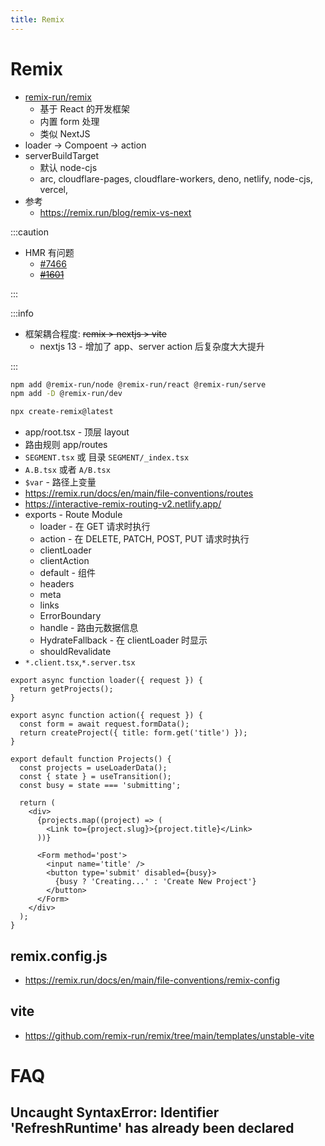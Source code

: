 ```yaml
---
title: Remix
---
```


# Remix

- [remix-run/remix](https://github.com/remix-run/remix)
  - 基于 React 的开发框架
  - 内置 form 处理
  - 类似 NextJS
- loader -> Compoent -> action
- serverBuildTarget
  - 默认 node-cjs
  - arc, cloudflare-pages, cloudflare-workers, deno, netlify, node-cjs, vercel,
- 参考
  - https://remix.run/blog/remix-vs-next

:::caution

- HMR 有问题
  - [#7466](https://github.com/remix-run/remix/issues/7466)
  - ~~[#1601](https://github.com/remix-run/remix/issues/1601)~~

:::

:::info

- 框架耦合程度: ~~remix > nextjs > vite~~
  - nextjs 13 - 增加了 app、server action 后复杂度大大提升

:::

```bash
npm add @remix-run/node @remix-run/react @remix-run/serve
npm add -D @remix-run/dev

npx create-remix@latest
```

- app/root.tsx - 顶层 layout
- 路由规则 app/routes
- `SEGMENT.tsx` 或 目录 `SEGMENT/_index.tsx`
- `A.B.tsx` 或者 `A/B.tsx`
- `$var` - 路径上变量
- https://remix.run/docs/en/main/file-conventions/routes
- https://interactive-remix-routing-v2.netlify.app/
- exports - Route Module
  - loader - 在 GET 请求时执行
  - action - 在 DELETE, PATCH, POST, PUT 请求时执行
  - clientLoader
  - clientAction
  - default - 组件
  - headers
  - meta
  - links
  - ErrorBoundary
  - handle - 路由元数据信息
  - HydrateFallback - 在 clientLoader 时显示
  - shouldRevalidate
- `*.client.tsx`,`*.server.tsx`

```tsx
export async function loader({ request }) {
  return getProjects();
}

export async function action({ request }) {
  const form = await request.formData();
  return createProject({ title: form.get('title') });
}

export default function Projects() {
  const projects = useLoaderData();
  const { state } = useTransition();
  const busy = state === 'submitting';

  return (
    <div>
      {projects.map((project) => (
        <Link to={project.slug}>{project.title}</Link>
      ))}

      <Form method='post'>
        <input name='title' />
        <button type='submit' disabled={busy}>
          {busy ? 'Creating...' : 'Create New Project'}
        </button>
      </Form>
    </div>
  );
}
```

## remix.config.js

- https://remix.run/docs/en/main/file-conventions/remix-config

## vite

- https://github.com/remix-run/remix/tree/main/templates/unstable-vite

# FAQ

## Uncaught SyntaxError: Identifier 'RefreshRuntime' has already been declared
